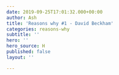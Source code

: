 ```yaml
---
date: 2019-09-25T17:01:32.000+00:00
author: Ash
title: 'Reasons why #1 - David Beckham'
categories: reasons-why
subtitle: ''
hero: ''
hero_source: H
published: false
layout: ''

---
```


